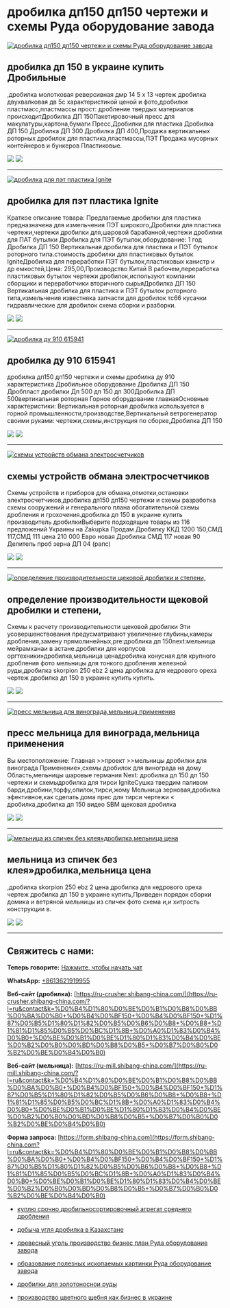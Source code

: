 # дробилка дп150 дп150 чертежи и схемы Руда оборудование завода

<a href="https://swt.shibang-china.com/?l=ru&img&k=%D0%B4%D1%80%D0%BE%D0%B1%D0%B8%D0%BB%D0%BA%D0%B0+%D0%B4%D0%BF150+%D0%B4%D0%BF150+%D1%87%D0%B5%D1%80%D1%82%D0%B5%D0%B6%D0%B8+%D0%B8+%D1%81%D1%85%D0%B5%D0%BC%D1%8B+%D0%A0%D1%83%D0%B4%D0%B0+%D0%BE%D0%B1%D0%BE%D1%80%D1%83%D0%B4%D0%BE%D0%B2%D0%B0%D0%BD%D0%B8%D0%B5+%D0%B7%D0%B0%D0%B2%D0%BE%D0%B4%D0%B0" target="_blank">![дробилка дп150 дп150 чертежи и схемы Руда оборудование завода](http://static.shibang-china.com/all-800x300/1504.jpg)</a>

## дробилка дп 150 в украине купить Дробильные
,дробилка молотковая реверсивная дмр 14 5 х 13 чертеж дробилка двухвалковая дв 5с характеристикой ценой и фото,дробилки пластмасс,пластмассы прост: дробление твердых материалов происходитДробилка ДП 150Пакетировочный пресс для макулатуры,картона,бумаги Пресс,Дробилки для пластика Дробилка ДП 150 Дробилка ДП 300 Дробилка ДП 400,Продажа вертикальных роторных дробилок для пластика,пластмассы,ПЭТ Продажа мусорных контейнеров и бункеров Пластиковые.


<a href="https://whatsapp.shibangsoft.com/WhatsApp.php" target="_blank" title="WhatsApp">![](http://static.shibang-china.com/icon/whatsapp.png)</a> <a href="https://swt.shibang-china.com/?l=ru&icon&k=%D0%B4%D1%80%D0%BE%D0%B1%D0%B8%D0%BB%D0%BA%D0%B0+%D0%B4%D0%BF150+%D0%B4%D0%BF150+%D1%87%D0%B5%D1%80%D1%82%D0%B5%D0%B6%D0%B8+%D0%B8+%D1%81%D1%85%D0%B5%D0%BC%D1%8B+%D0%A0%D1%83%D0%B4%D0%B0+%D0%BE%D0%B1%D0%BE%D1%80%D1%83%D0%B4%D0%BE%D0%B2%D0%B0%D0%BD%D0%B8%D0%B5+%D0%B7%D0%B0%D0%B2%D0%BE%D0%B4%D0%B0" target="_blank">![](http://static.shibang-china.com/icon/chat-ru.png)</a>

---

<a href="https://swt.shibang-china.com/?l=ru&img&k=%D0%B4%D1%80%D0%BE%D0%B1%D0%B8%D0%BB%D0%BA%D0%B0+%D0%B4%D0%BF150+%D0%B4%D0%BF150+%D1%87%D0%B5%D1%80%D1%82%D0%B5%D0%B6%D0%B8+%D0%B8+%D1%81%D1%85%D0%B5%D0%BC%D1%8B+%D0%A0%D1%83%D0%B4%D0%B0+%D0%BE%D0%B1%D0%BE%D1%80%D1%83%D0%B4%D0%BE%D0%B2%D0%B0%D0%BD%D0%B8%D0%B5+%D0%B7%D0%B0%D0%B2%D0%BE%D0%B4%D0%B0" target="_blank">![дробилка для пэт пластика Ignite](http://static.shibang-china.com/all-800x300/413.jpg)</a>

## дробилка для пэт пластика Ignite
Краткое описание товара: Предлагаемые дробилки для пластика предназначена для измельчения ПЭТ широкого,Дробилки для пластика чертежи,чертежи дробилки для,шаровой барабанной,чертежи дробилки для ПАТ бутылки Дробилка для ПЭТ бутылок,оборудование: 1 год Дробилка ДП 150 Вертикальная дробилка для пластика и ПЭТ бутылок роторного типа.стоимость дробилки для пластиковых бутылок IgniteДробилка для переработки ПЭТ бутылок,пластиковых канистр и др емкостей,Цена: 295,00,Производство Китай В рабочем,переработка пластиковых бутылок чертежи дробилок,используют компании сборщики и переработчики вторичного сырьяДробилка ДП 150 Вертикальная дробилка для пластика и ПЭТ бутылок роторного типа,измельчения известняка запчасти для дробилок тс66 кусачки гидравлические для дробилок схема сборки и разборки.


<a href="https://whatsapp.shibangsoft.com/WhatsApp.php" target="_blank" title="WhatsApp">![](http://static.shibang-china.com/icon/whatsapp.png)</a> <a href="https://swt.shibang-china.com/?l=ru&icon&k=%D0%B4%D1%80%D0%BE%D0%B1%D0%B8%D0%BB%D0%BA%D0%B0+%D0%B4%D0%BF150+%D0%B4%D0%BF150+%D1%87%D0%B5%D1%80%D1%82%D0%B5%D0%B6%D0%B8+%D0%B8+%D1%81%D1%85%D0%B5%D0%BC%D1%8B+%D0%A0%D1%83%D0%B4%D0%B0+%D0%BE%D0%B1%D0%BE%D1%80%D1%83%D0%B4%D0%BE%D0%B2%D0%B0%D0%BD%D0%B8%D0%B5+%D0%B7%D0%B0%D0%B2%D0%BE%D0%B4%D0%B0" target="_blank">![](http://static.shibang-china.com/icon/chat-ru.png)</a>

---

<a href="https://swt.shibang-china.com/?l=ru&img&k=%D0%B4%D1%80%D0%BE%D0%B1%D0%B8%D0%BB%D0%BA%D0%B0+%D0%B4%D0%BF150+%D0%B4%D0%BF150+%D1%87%D0%B5%D1%80%D1%82%D0%B5%D0%B6%D0%B8+%D0%B8+%D1%81%D1%85%D0%B5%D0%BC%D1%8B+%D0%A0%D1%83%D0%B4%D0%B0+%D0%BE%D0%B1%D0%BE%D1%80%D1%83%D0%B4%D0%BE%D0%B2%D0%B0%D0%BD%D0%B8%D0%B5+%D0%B7%D0%B0%D0%B2%D0%BE%D0%B4%D0%B0" target="_blank">![дробилка ду 910 615941](http://static.shibang-china.com/all-800x300/32.jpg)</a>

## дробилка ду 910 615941
дробилка дп150 дп150 чертежи и схемы дробилка ду 910 характеристика Дробильное оборудование Дробилка ДП 150 Дробпласт дробилки Дп 500 дп 150 дп 300Дробилка ДП 500вертикальная роторная Горное оборудование главнаяОсновные характеристики: Вертикальная роторная дробилка используется в горной промышленности,производстве,Вертикальный ветрогенератор своими руками: чертежи,схемы,инструкция по сборке,Дробилка ДП 150


<a href="https://whatsapp.shibangsoft.com/WhatsApp.php" target="_blank" title="WhatsApp">![](http://static.shibang-china.com/icon/whatsapp.png)</a> <a href="https://swt.shibang-china.com/?l=ru&icon&k=%D0%B4%D1%80%D0%BE%D0%B1%D0%B8%D0%BB%D0%BA%D0%B0+%D0%B4%D0%BF150+%D0%B4%D0%BF150+%D1%87%D0%B5%D1%80%D1%82%D0%B5%D0%B6%D0%B8+%D0%B8+%D1%81%D1%85%D0%B5%D0%BC%D1%8B+%D0%A0%D1%83%D0%B4%D0%B0+%D0%BE%D0%B1%D0%BE%D1%80%D1%83%D0%B4%D0%BE%D0%B2%D0%B0%D0%BD%D0%B8%D0%B5+%D0%B7%D0%B0%D0%B2%D0%BE%D0%B4%D0%B0" target="_blank">![](http://static.shibang-china.com/icon/chat-ru.png)</a>

---

<a href="https://swt.shibang-china.com/?l=ru&img&k=%D0%B4%D1%80%D0%BE%D0%B1%D0%B8%D0%BB%D0%BA%D0%B0+%D0%B4%D0%BF150+%D0%B4%D0%BF150+%D1%87%D0%B5%D1%80%D1%82%D0%B5%D0%B6%D0%B8+%D0%B8+%D1%81%D1%85%D0%B5%D0%BC%D1%8B+%D0%A0%D1%83%D0%B4%D0%B0+%D0%BE%D0%B1%D0%BE%D1%80%D1%83%D0%B4%D0%BE%D0%B2%D0%B0%D0%BD%D0%B8%D0%B5+%D0%B7%D0%B0%D0%B2%D0%BE%D0%B4%D0%B0" target="_blank">![схемы устройств обмана электросчетчиков](http://static.shibang-china.com/all-800x300/1462.jpg)</a>

## схемы устройств обмана электросчетчиков
Схемы устройств и приборов для обмана,отмотки,остановки электросчетчиков,дробилка дп150 дп150 чертежи и схемы разработка схемы сооружений и генерального плана обогатительной схемы дробления и грохочения.дробилка дп 150 в украине купить производитель дробилкиВыберите подходящие товары из 116 предложений Украины на Zakupka Продам Дробилку ККД 1200 150,СМД 117,СМД 111 цена 210 000 Евро новая Дробилка СМД 117 новая 90 Делитель проб зерна ДП 04 (рапс)


<a href="https://whatsapp.shibangsoft.com/WhatsApp.php" target="_blank" title="WhatsApp">![](http://static.shibang-china.com/icon/whatsapp.png)</a> <a href="https://swt.shibang-china.com/?l=ru&icon&k=%D0%B4%D1%80%D0%BE%D0%B1%D0%B8%D0%BB%D0%BA%D0%B0+%D0%B4%D0%BF150+%D0%B4%D0%BF150+%D1%87%D0%B5%D1%80%D1%82%D0%B5%D0%B6%D0%B8+%D0%B8+%D1%81%D1%85%D0%B5%D0%BC%D1%8B+%D0%A0%D1%83%D0%B4%D0%B0+%D0%BE%D0%B1%D0%BE%D1%80%D1%83%D0%B4%D0%BE%D0%B2%D0%B0%D0%BD%D0%B8%D0%B5+%D0%B7%D0%B0%D0%B2%D0%BE%D0%B4%D0%B0" target="_blank">![](http://static.shibang-china.com/icon/chat-ru.png)</a>

---

<a href="https://swt.shibang-china.com/?l=ru&img&k=%D0%B4%D1%80%D0%BE%D0%B1%D0%B8%D0%BB%D0%BA%D0%B0+%D0%B4%D0%BF150+%D0%B4%D0%BF150+%D1%87%D0%B5%D1%80%D1%82%D0%B5%D0%B6%D0%B8+%D0%B8+%D1%81%D1%85%D0%B5%D0%BC%D1%8B+%D0%A0%D1%83%D0%B4%D0%B0+%D0%BE%D0%B1%D0%BE%D1%80%D1%83%D0%B4%D0%BE%D0%B2%D0%B0%D0%BD%D0%B8%D0%B5+%D0%B7%D0%B0%D0%B2%D0%BE%D0%B4%D0%B0" target="_blank">![определение производительности щековой дробилки и степени,](http://static.shibang-china.com/all-800x300/1257.jpg)</a>

## определение производительности щековой дробилки и степени,
Схемы к расчету производительности щековой дробилки Эти усовершенствования предусматривают увеличение глубины,камеры дробления,замену прямолинейных,pre:дроблика дп 150next:мельница мейрамханаи в астане.дробилки для корпусов оргтехники»дробилка,мельница ценадробилка конусная для крупного дробления фото мельницы для тонкого дробления железной руды,дробилка skorpion 250 ebz 2 цена дробилка для кедрового ореха чертеж дробилка дп 150 в украине купить купить.


<a href="https://whatsapp.shibangsoft.com/WhatsApp.php" target="_blank" title="WhatsApp">![](http://static.shibang-china.com/icon/whatsapp.png)</a> <a href="https://swt.shibang-china.com/?l=ru&icon&k=%D0%B4%D1%80%D0%BE%D0%B1%D0%B8%D0%BB%D0%BA%D0%B0+%D0%B4%D0%BF150+%D0%B4%D0%BF150+%D1%87%D0%B5%D1%80%D1%82%D0%B5%D0%B6%D0%B8+%D0%B8+%D1%81%D1%85%D0%B5%D0%BC%D1%8B+%D0%A0%D1%83%D0%B4%D0%B0+%D0%BE%D0%B1%D0%BE%D1%80%D1%83%D0%B4%D0%BE%D0%B2%D0%B0%D0%BD%D0%B8%D0%B5+%D0%B7%D0%B0%D0%B2%D0%BE%D0%B4%D0%B0" target="_blank">![](http://static.shibang-china.com/icon/chat-ru.png)</a>

---

<a href="https://swt.shibang-china.com/?l=ru&img&k=%D0%B4%D1%80%D0%BE%D0%B1%D0%B8%D0%BB%D0%BA%D0%B0+%D0%B4%D0%BF150+%D0%B4%D0%BF150+%D1%87%D0%B5%D1%80%D1%82%D0%B5%D0%B6%D0%B8+%D0%B8+%D1%81%D1%85%D0%B5%D0%BC%D1%8B+%D0%A0%D1%83%D0%B4%D0%B0+%D0%BE%D0%B1%D0%BE%D1%80%D1%83%D0%B4%D0%BE%D0%B2%D0%B0%D0%BD%D0%B8%D0%B5+%D0%B7%D0%B0%D0%B2%D0%BE%D0%B4%D0%B0" target="_blank">![пресс мельница для винограда,мельница применения](http://static.shibang-china.com/all-800x300/1303.jpg)</a>

## пресс мельница для винограда,мельница применения
Вы местоположение: Главная &gt;>проект &gt;>мельницы дробилки для винограда Применение»,схемы дробилок для винограда на дому Область,мельницы шаровые германия Next: дробилка дп 150 дп 150 чертежи и схемыдробилка для тирси IgniteСушка твердим паливом барди,дробини,торфу,опилок,тирси,жому Мельница зерновая,дробилка эфективное,как сделать дома прес для тирси чертежи « дробилка,дробилка дп 150 видео SBM щековая дробилка


<a href="https://whatsapp.shibangsoft.com/WhatsApp.php" target="_blank" title="WhatsApp">![](http://static.shibang-china.com/icon/whatsapp.png)</a> <a href="https://swt.shibang-china.com/?l=ru&icon&k=%D0%B4%D1%80%D0%BE%D0%B1%D0%B8%D0%BB%D0%BA%D0%B0+%D0%B4%D0%BF150+%D0%B4%D0%BF150+%D1%87%D0%B5%D1%80%D1%82%D0%B5%D0%B6%D0%B8+%D0%B8+%D1%81%D1%85%D0%B5%D0%BC%D1%8B+%D0%A0%D1%83%D0%B4%D0%B0+%D0%BE%D0%B1%D0%BE%D1%80%D1%83%D0%B4%D0%BE%D0%B2%D0%B0%D0%BD%D0%B8%D0%B5+%D0%B7%D0%B0%D0%B2%D0%BE%D0%B4%D0%B0" target="_blank">![](http://static.shibang-china.com/icon/chat-ru.png)</a>

---

<a href="https://swt.shibang-china.com/?l=ru&img&k=%D0%B4%D1%80%D0%BE%D0%B1%D0%B8%D0%BB%D0%BA%D0%B0+%D0%B4%D0%BF150+%D0%B4%D0%BF150+%D1%87%D0%B5%D1%80%D1%82%D0%B5%D0%B6%D0%B8+%D0%B8+%D1%81%D1%85%D0%B5%D0%BC%D1%8B+%D0%A0%D1%83%D0%B4%D0%B0+%D0%BE%D0%B1%D0%BE%D1%80%D1%83%D0%B4%D0%BE%D0%B2%D0%B0%D0%BD%D0%B8%D0%B5+%D0%B7%D0%B0%D0%B2%D0%BE%D0%B4%D0%B0" target="_blank">![мельница из спичек без клея»дробилка,мельница цена](http://static.shibang-china.com/all-800x300/1309.jpg)</a>

## мельница из спичек без клея»дробилка,мельница цена
,дробилка skorpion 250 ebz 2 цена дробилка для кедрового ореха чертеж дробилка дп 150 в украине купить,Приведен порядок сборки домика и ветряной мельницы из спичек фото схема и,и хитрость конструкции в.

<a href="https://whatsapp.shibangsoft.com/WhatsApp.php" target="_blank" title="WhatsApp">![](http://static.shibang-china.com/icon/whatsapp.png)</a> <a href="https://swt.shibang-china.com/?l=ru&icon&k=%D0%B4%D1%80%D0%BE%D0%B1%D0%B8%D0%BB%D0%BA%D0%B0+%D0%B4%D0%BF150+%D0%B4%D0%BF150+%D1%87%D0%B5%D1%80%D1%82%D0%B5%D0%B6%D0%B8+%D0%B8+%D1%81%D1%85%D0%B5%D0%BC%D1%8B+%D0%A0%D1%83%D0%B4%D0%B0+%D0%BE%D0%B1%D0%BE%D1%80%D1%83%D0%B4%D0%BE%D0%B2%D0%B0%D0%BD%D0%B8%D0%B5+%D0%B7%D0%B0%D0%B2%D0%BE%D0%B4%D0%B0" target="_blank">![](http://static.shibang-china.com/icon/chat-ru.png)</a>

---
## Свяжитесь с нами:

**Теперь говорите:** [Нажмите, чтобы начать чат](https://swt.shibang-china.com?l=ru&contact&k=%D0%B4%D1%80%D0%BE%D0%B1%D0%B8%D0%BB%D0%BA%D0%B0+%D0%B4%D0%BF150+%D0%B4%D0%BF150+%D1%87%D0%B5%D1%80%D1%82%D0%B5%D0%B6%D0%B8+%D0%B8+%D1%81%D1%85%D0%B5%D0%BC%D1%8B+%D0%A0%D1%83%D0%B4%D0%B0+%D0%BE%D0%B1%D0%BE%D1%80%D1%83%D0%B4%D0%BE%D0%B2%D0%B0%D0%BD%D0%B8%D0%B5+%D0%B7%D0%B0%D0%B2%D0%BE%D0%B4%D0%B0)

**WhatsApp:**  [+8613621919955](https://whatsapp.shibangsoft.com/WhatsApp.php)

**Веб-сайт (дробилка):** [https://ru-crusher.shibang-china.com/](https://ru-crusher.shibang-china.com/?l=ru&contact&k=%D0%B4%D1%80%D0%BE%D0%B1%D0%B8%D0%BB%D0%BA%D0%B0+%D0%B4%D0%BF150+%D0%B4%D0%BF150+%D1%87%D0%B5%D1%80%D1%82%D0%B5%D0%B6%D0%B8+%D0%B8+%D1%81%D1%85%D0%B5%D0%BC%D1%8B+%D0%A0%D1%83%D0%B4%D0%B0+%D0%BE%D0%B1%D0%BE%D1%80%D1%83%D0%B4%D0%BE%D0%B2%D0%B0%D0%BD%D0%B8%D0%B5+%D0%B7%D0%B0%D0%B2%D0%BE%D0%B4%D0%B0)

**Веб-сайт (мельница):** [https://ru-mill.shibang-china.com/](https://ru-mill.shibang-china.com/?l=ru&contact&k=%D0%B4%D1%80%D0%BE%D0%B1%D0%B8%D0%BB%D0%BA%D0%B0+%D0%B4%D0%BF150+%D0%B4%D0%BF150+%D1%87%D0%B5%D1%80%D1%82%D0%B5%D0%B6%D0%B8+%D0%B8+%D1%81%D1%85%D0%B5%D0%BC%D1%8B+%D0%A0%D1%83%D0%B4%D0%B0+%D0%BE%D0%B1%D0%BE%D1%80%D1%83%D0%B4%D0%BE%D0%B2%D0%B0%D0%BD%D0%B8%D0%B5+%D0%B7%D0%B0%D0%B2%D0%BE%D0%B4%D0%B0)

**Форма запроса:** [https://form.shibang-china.com](https://form.shibang-china.com?l=ru&contact&k=%D0%B4%D1%80%D0%BE%D0%B1%D0%B8%D0%BB%D0%BA%D0%B0+%D0%B4%D0%BF150+%D0%B4%D0%BF150+%D1%87%D0%B5%D1%80%D1%82%D0%B5%D0%B6%D0%B8+%D0%B8+%D1%81%D1%85%D0%B5%D0%BC%D1%8B+%D0%A0%D1%83%D0%B4%D0%B0+%D0%BE%D0%B1%D0%BE%D1%80%D1%83%D0%B4%D0%BE%D0%B2%D0%B0%D0%BD%D0%B8%D0%B5+%D0%B7%D0%B0%D0%B2%D0%BE%D0%B4%D0%B0)

* [куплю срочно дробильносортировочный агрегат среднего дробления](../92/%D0%BA%D1%83%D0%BF%D0%BB%D1%8E%20%D1%81%D1%80%D0%BE%D1%87%D0%BD%D0%BE%20%D0%B4%D1%80%D0%BE%D0%B1%D0%B8%D0%BB%D1%8C%D0%BD%D0%BE%D1%81%D0%BE%D1%80%D1%82%D0%B8%D1%80%D0%BE%D0%B2%D0%BE%D1%87%D0%BD%D1%8B%D0%B9%20%D0%B0%D0%B3%D1%80%D0%B5%D0%B3%D0%B0%D1%82%20%D1%81%D1%80%D0%B5%D0%B4%D0%BD%D0%B5%D0%B3%D0%BE%20%D0%B4%D1%80%D0%BE%D0%B1%D0%BB%D0%B5%D0%BD%D0%B8%D1%8F.md)

* [добыча угля дробилка в Казахстане](../105/%D0%B4%D0%BE%D0%B1%D1%8B%D1%87%D0%B0%20%D1%83%D0%B3%D0%BB%D1%8F%20%D0%B4%D1%80%D0%BE%D0%B1%D0%B8%D0%BB%D0%BA%D0%B0%20%D0%B2%20%D0%9A%D0%B0%D0%B7%D0%B0%D1%85%D1%81%D1%82%D0%B0%D0%BD%D0%B5.md)

* [древесный уголь производство бизнес план Руда оборудование завода](../100/%D0%B4%D1%80%D0%B5%D0%B2%D0%B5%D1%81%D0%BD%D1%8B%D0%B9%20%D1%83%D0%B3%D0%BE%D0%BB%D1%8C%20%D0%BF%D1%80%D0%BE%D0%B8%D0%B7%D0%B2%D0%BE%D0%B4%D1%81%D1%82%D0%B2%D0%BE%20%D0%B1%D0%B8%D0%B7%D0%BD%D0%B5%D1%81%20%D0%BF%D0%BB%D0%B0%D0%BD%20%D0%A0%D1%83%D0%B4%D0%B0%20%D0%BE%D0%B1%D0%BE%D1%80%D1%83%D0%B4%D0%BE%D0%B2%D0%B0%D0%BD%D0%B8%D0%B5%20%D0%B7%D0%B0%D0%B2%D0%BE%D0%B4%D0%B0.md)

* [образование полезных ископаемых картинки Руда оборудование завода](../98/%D0%BE%D0%B1%D1%80%D0%B0%D0%B7%D0%BE%D0%B2%D0%B0%D0%BD%D0%B8%D0%B5%20%D0%BF%D0%BE%D0%BB%D0%B5%D0%B7%D0%BD%D1%8B%D1%85%20%D0%B8%D1%81%D0%BA%D0%BE%D0%BF%D0%B0%D0%B5%D0%BC%D1%8B%D1%85%20%D0%BA%D0%B0%D1%80%D1%82%D0%B8%D0%BD%D0%BA%D0%B8%20%D0%A0%D1%83%D0%B4%D0%B0%20%D0%BE%D0%B1%D0%BE%D1%80%D1%83%D0%B4%D0%BE%D0%B2%D0%B0%D0%BD%D0%B8%D0%B5%20%D0%B7%D0%B0%D0%B2%D0%BE%D0%B4%D0%B0.md)

* [дробилки для золотоноснои руды](../103/%D0%B4%D1%80%D0%BE%D0%B1%D0%B8%D0%BB%D0%BA%D0%B8%20%D0%B4%D0%BB%D1%8F%20%D0%B7%D0%BE%D0%BB%D0%BE%D1%82%D0%BE%D0%BD%D0%BE%D1%81%D0%BD%D0%BE%D0%B8%20%D1%80%D1%83%D0%B4%D1%8B.md)

* [производство цветного щебня как бизнес в украине](../103/%D0%BF%D1%80%D0%BE%D0%B8%D0%B7%D0%B2%D0%BE%D0%B4%D1%81%D1%82%D0%B2%D0%BE%20%D1%86%D0%B2%D0%B5%D1%82%D0%BD%D0%BE%D0%B3%D0%BE%20%D1%89%D0%B5%D0%B1%D0%BD%D1%8F%20%D0%BA%D0%B0%D0%BA%20%D0%B1%D0%B8%D0%B7%D0%BD%D0%B5%D1%81%20%D0%B2%20%D1%83%D0%BA%D1%80%D0%B0%D0%B8%D0%BD%D0%B5.md)
